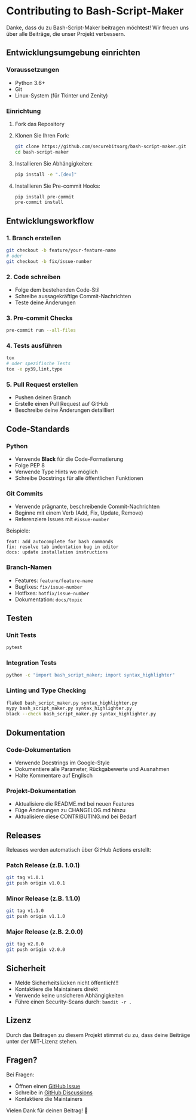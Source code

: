 # Contributing to Bash-Script-Maker

Danke, dass du zu Bash-Script-Maker beitragen möchtest! Wir freuen uns über alle Beiträge, die unser Projekt verbessern.

## Entwicklungsumgebung einrichten

### Voraussetzungen
- Python 3.6+
- Git
- Linux-System (für Tkinter und Zenity)

### Einrichtung
1. Fork das Repository
2. Klonen Sie Ihren Fork:
   ```bash
   git clone https://github.com/securebitsorg/bash-script-maker.git
   cd bash-script-maker
   ```

3. Installieren Sie Abhängigkeiten:
   ```bash
   pip install -e ".[dev]"
   ```

4. Installieren Sie Pre-commit Hooks:
   ```bash
   pip install pre-commit
   pre-commit install
   ```

## Entwicklungsworkflow

### 1. Branch erstellen
```bash
git checkout -b feature/your-feature-name
# oder
git checkout -b fix/issue-number
```

### 2. Code schreiben
- Folge dem bestehenden Code-Stil
- Schreibe aussagekräftige Commit-Nachrichten
- Teste deine Änderungen

### 3. Pre-commit Checks
```bash
pre-commit run --all-files
```

### 4. Tests ausführen
```bash
tox
# oder spezifische Tests
tox -e py39,lint,type
```

### 5. Pull Request erstellen
- Pushen deinen Branch
- Erstelle einen Pull Request auf GitHub
- Beschreibe deine Änderungen detailliert

## Code-Standards

### Python
- Verwende **Black** für die Code-Formatierung
- Folge PEP 8
- Verwende Type Hints wo möglich
- Schreibe Docstrings für alle öffentlichen Funktionen

### Git Commits
- Verwende prägnante, beschreibende Commit-Nachrichten
- Beginne mit einem Verb (Add, Fix, Update, Remove)
- Referenziere Issues mit `#issue-number`

Beispiele:
```
feat: add autocomplete for bash commands
fix: resolve tab indentation bug in editor
docs: update installation instructions
```

### Branch-Namen
- Features: `feature/feature-name`
- Bugfixes: `fix/issue-number`
- Hotfixes: `hotfix/issue-number`
- Dokumentation: `docs/topic`

## Testen

### Unit Tests
```bash
pytest
```

### Integration Tests
```bash
python -c "import bash_script_maker; import syntax_highlighter"
```

### Linting und Type Checking
```bash
flake8 bash_script_maker.py syntax_highlighter.py
mypy bash_script_maker.py syntax_highlighter.py
black --check bash_script_maker.py syntax_highlighter.py
```

## Dokumentation

### Code-Dokumentation
- Verwende Docstrings im Google-Style
- Dokumentiere alle Parameter, Rückgabewerte und Ausnahmen
- Halte Kommentare auf Englisch

### Projekt-Dokumentation
- Aktualisiere die README.md bei neuen Features
- Füge Änderungen zu CHANGELOG.md hinzu
- Aktualisiere diese CONTRIBUTING.md bei Bedarf

## Releases

Releases werden automatisch über GitHub Actions erstellt:

### Patch Release (z.B. 1.0.1)
```bash
git tag v1.0.1
git push origin v1.0.1
```

### Minor Release (z.B. 1.1.0)
```bash
git tag v1.1.0
git push origin v1.1.0
```

### Major Release (z.B. 2.0.0)
```bash
git tag v2.0.0
git push origin v2.0.0
```

## Sicherheit

- Melde Sicherheitslücken nicht öffentlich!!!
- Kontaktiere die Maintainers direkt
- Verwende keine unsicheren Abhängigkeiten
- Führe einen Security-Scans durch: `bandit -r .`

## Lizenz

Durch das Beitragen zu diesem Projekt stimmst du zu, dass deine Beiträge unter der MIT-Lizenz stehen.

## Fragen?

Bei Fragen:
- Öffnen einen [GitHub Issue](https://github.com/securebitsorg/bash-script-maker/issues)
- Schreibe in [GitHub Discussions](https://github.com/securebitsorg/bash-script-maker/discussions)
- Kontaktiere die Maintainers

Vielen Dank für deinen Beitrag! 🚀
